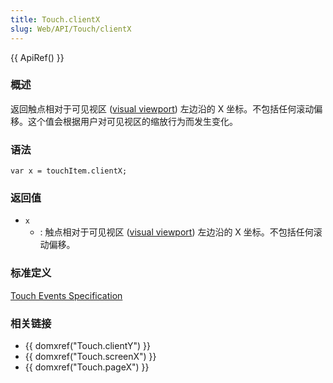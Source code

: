 ```yaml
---
title: Touch.clientX
slug: Web/API/Touch/clientX
---
```


{{ ApiRef() }}

### 概述

返回触点相对于可见视区 ([visual viewport](http://www.quirksmode.org/mobile/viewports2.html)) 左边沿的 X 坐标。不包括任何滚动偏移。这个值会根据用户对可见视区的缩放行为而发生变化。

### 语法

```plain
var x = touchItem.clientX;
```

### 返回值

- `x`
  - : 触点相对于可见视区 ([visual viewport](http://www.quirksmode.org/mobile/viewports2.html)) 左边沿的 X 坐标。不包括任何滚动偏移。

### 标准定义

[Touch Events Specification](https://www.w3.org/TR/touch-events/)

### 相关链接

- {{ domxref("Touch.clientY") }}
- {{ domxref("Touch.screenX") }}
- {{ domxref("Touch.pageX") }}
